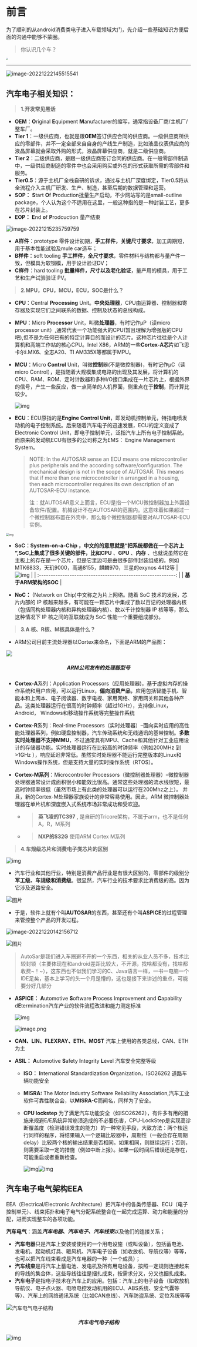 # 前言

为了顺利的从android消费类电子进入车载领域大门，先介绍一些基础知识方便后面的沟通中能够不蒙圈。

> 你认识几个车？

<img src="https://imgs-1251682926.cos.ap-shanghai.myqcloud.com/autosar/202212221454660.png" style="zoom: 33%;" />







------

![image-20221222145515541](https://imgs-1251682926.cos.ap-shanghai.myqcloud.com/autosar/202212221455605.png)

## 汽车电子相关知识：

> **1.开发常见黑话**

- **OEM**：**O**riginal **E**quipment **M**anufacturer的缩写，通常指设备厂商/主机厂/整车厂。
- **Tier 1**：一级供应商，也就是跟**OEM**签订供应合同的供应商。一级供应商所供应的零部件，并不一定全部来自自身的产线生产制造，比如液晶仪表供应商的液晶屏幕就会采取外购的形式，液晶屏幕供应商，就是二级供应商。
- **Tier 2**：二级供应商，是跟一级供应商签订合同的供应商。在一般零部件制造中，一级供应商制造的零件中也会采用购买或外包的形式获取所需的零部件和服务。
- **Tier0.5**：源于主机厂全栈自研的诉求，通过与主机厂深度绑定，Tier0.5将从全流程介入主机厂研发、生产、制造，甚至后期的数据管理和运营。
- **SOP：**  **S**tart **O**f **P**roduction批量生产启动，不少网站写的是small-outline package，个人认为这个不适用在这里，一般这种指的是一种封装工艺，更多在芯片封装上。
- **EOP：**  **E**nd **o**f **P**rodcuction 量产结束

![image-20221215235759759](https://imgs-1251682926.cos.ap-shanghai.myqcloud.com/autosar/202212152358844.png)



- **A样件**：prototype 零件设计初期，**手工样件，关键尺寸要求**，加工周期短，用于基本性能试验及mule car造车；
- **B样件**：soft tooling **手工样件，全尺寸要求**，零件材料与结构都与量产件一致，但模具为软钢模，用于设计验证DV；
- **C样件**：hard tooling **批量样件，尺寸以及老化验证**，量产用的模具，用于工艺和生产试验验证 PV。



>  **2.MPU，CPU，MCU，ECU，SOC是什么？**

- **CPU**：Central **Processing** Unit。**中央处理器**，CPU由运算器、控制器和寄存器及实现它们之间联系的数据、控制及状态的总线构成。

- **MPU**：Micro **Processor** Unit，叫微**处理器**，有时记作µP（读micro processor unit）,通常代表一个功能强大的CPU(暂且理解为增强版的CPU吧),但不是为任何已有的特定计算目的而设计的芯片。这种芯片往往是个人计算机和高端工作站的核心CPU。Intel X86，ARM的一些**Cortex-A芯片**如飞思卡尔i.MX6、全志A20、TI AM335X等都属于MPU。

- **MCU**：Micro **Control** Unit，叫微**控制**器(不是微控制器)，有时记作µC（读micro Control），是指随着大规模集成电路的出现及其发展，将计算机的CPU、RAM、ROM、定时计数器和多种I/O接口集成在一片芯片上，根据外界的信号，产生一些反应，做一点简单的人机界面，侧重点在于**控制**，而计算比较少。

  ![img](https://imgs-1251682926.cos.ap-shanghai.myqcloud.com/autosar/202212191310902.jpeg)

- **ECU**：ECU原指的是**Engine Control Unit**，即发动机控制单元，特指电喷发动机的电子控制系统。后来随着汽车电子的迅速发展，ECU的定义变成了Electronic Control Unit，即电子控制单元，泛指汽车上所有电子控制系统。而原来的发动机ECU有很多的公司称之为EMS： Engine Management System。

  >  NOTE: In the AUTOSAR sense an ECU means one microcontroller plus peripherals and the according software/configuration. The mechanical design is not in the scope of AUTOSAR. This means that if more than one microcontroller in arranged in a housing, then each microcontroller requires its own description of an AUTOSAR-ECU instance.
  >
  >  注：就AUTOSAR意义上而言，ECU是指一个MCU微控制器加上外围设备软件/配置。机械设计不在AUTOSAR的范围内。这意味着如果超过一个微控制器布置在外壳中，那么每个微控制器都需要对AUTOSAR-ECU实例。
  >

<img src="https://imgs-1251682926.cos.ap-shanghai.myqcloud.com/autosar/202212191313663.jpeg" alt="img" style="zoom:50%;" />

- **SoC：**System-on-a-Chip ，中文的的意思就是“**把系统都做在一个芯片上** ”,SoC上集成了很多关键的部件，比如**CPU** 、**GPU** 、**内存** 、也就说虽然它在主板上的存在是一个芯片，但是它里边可是由很多部件封装组成的。例如MTK6833，天玑9000，高通8155，麒麟970，三星的exynos 4412等
| ![img](https://imgs-1251682926.cos.ap-shanghai.myqcloud.com/autosar/202212161503438.png) |
| :----------------------------------------------------------: |
|                     **基于ARM架构的SOC**                     |

- **NoC：** (Network on Chip)中文称之为片上网络。随着 SoC 技术的发展，芯片内部的 IP 核越来越多，有可能在一颗芯片中集成了数以百记的处理器内核（包括同构处理器内核和异构处理器内核）、数以千计控制器 IP 核等等，那么这种情况下 IP 核之间的互联就成为 SoC 性能一个重要组成部分。



> **3.A 核、R核、M核具体是什么？**

- ARM公司目前主流处理器以Cortex来命名，下面是ARM的产品图：


![](https://imgs-1251682926.cos.ap-shanghai.myqcloud.com/autosar/202212161501064.png)
<h5 align="center">ARM公司发布的处理器型号</h5>





- **Cortex-A**系列：Application Processors（应用处理器)，基于虚拟内存的操作系统和用户应用，可以运行Linux，**偏向消费产品**，应用包括智能手机、智能本和上网本、电子阅读器、数字电视、家用网络、家用网关和其他各种产品。这类处理器运行在很高的时钟频率（超过1GHz），支持像Linux，Android， Windows和移动操作系统等完整操作系统

- **Cortex-R**系列：Real-time Processors（实时处理器）–面向实时应用的高性能处理器系列，例如硬盘控制器，汽车传动系统和无线通讯的基带控制。**多数实时处理器不支持MMU**，不过通常具有MPU、Cache和其他针对工业应用设计的存储器功能。实时处理器运行在比较高的时钟频率（例如200MHz 到 >1GHz ），响应延迟非常低。虽然实时处理器不能运行完整版本的Linux和Windows操作系统，但是支持大量的实时操作系统（RTOS）。

- **Cortex-M系列**：Microcontroller Processors（微控制器处理器）–微控制器处理器通常设计成面积很小和能效比很高。通常这些处理器的流水线很短，最高时钟频率很低（虽然市场上有此类的处理器可以运行在200Mhz之上）。 并且，新的Cortex-M处理器家族设计的非常容易使用。因此，ARM 微控制器处理器在单片机和深度嵌入式系统市场非常成功和受欢迎。

  - >  **英飞凌的TC397 ,** 是自研的Tricore架构，不属于arm，也不是任何A，R，M系列

  - >  **NXP的S32G** 使用ARM Cortex M系列



> **4.车规级芯片和消费电子类芯片的区别**

![img](https://imgs-1251682926.cos.ap-shanghai.myqcloud.com/autosar/202212161645502.jpeg)

- 汽车行业和其他行业，特别是消费产品行业是有很大区别的，零部件的级别分**军工级、车规级和消费级**。很显然，汽车行业的技术要求比消费级的高。因为它涉及道路安全。

![图片](https://imgs-1251682926.cos.ap-shanghai.myqcloud.com/autosar/202212201359231.jpeg)



- 于是，软件上就有个叫**AUTOSAR**的东西，甚至还有个叫**ASPICE**的过程管理来管控整个产品的开发过程。

![image-20221220142156712](https://imgs-1251682926.cos.ap-shanghai.myqcloud.com/autosar/202212201421757.png)

![图片](https://imgs-1251682926.cos.ap-shanghai.myqcloud.com/autosar/202212201400753.jpeg)



> AutoSar是我们进入车圈避不开的一个东西，相关的从业人员不多，技术比较封锁（主要体现在和android差距比较大，不开源，找啥都没有，找啥都收费~！~），这东西也不似我们学习的C、Java语言一样，一书一电脑一个IDE足矣，基本上学习的头一个月是懵的，这也是接下来讲述的重点，可能要分好几部分


- **ASPICE：** **A**utomotive **S**oftware **P**rocess Improvement and **C**apability d**E**termination汽车产业的软件流程改进和能力测定标准

  ![img](https://imgs-1251682926.cos.ap-shanghai.myqcloud.com/autosar/202212201429842.jpeg)

  ![image.png](https://imgs-1251682926.cos.ap-shanghai.myqcloud.com/autosar/202212201414886.png)

- **CAN、LIN、FLEXRAY、ETH、MOST** 汽车上使用的各类总线，CAN、ETH为主

- **ASIL：** **A**utomotive **S**afety **I**ntegrity **L**evel 汽车安全完整等级


  - **ISO：** **I**nternational **S**tandardization **O**rganization，ISO26262 道路车辆功能安全


  - **MISRA:** The Motor Industry Software Reliability Association,汽车工业软件可靠性联合会，以**MISRA-C**而闻名，同样为了安全。

  - **CPU lockstep** 为了满足汽车功能安全（如ISO26262），有许多有用的措施来规避E/E系统异常崩溃造成的不必要伤害，CPU-LockStep是实现高诊断覆盖度（检测错误发生的能力）的一种常见手段，大致方法：两个核运行同样的程序，将结果输入一个逻辑比较器中，周期性（一般会存在周期delay）比较两个核的输出结果是否相同。如果相同，则继续运行；否则，则需要采取一定的措施（例如中断上报）。如果一段时间后错误还是存在，可能重启或者重新检查。

    ![img](https://imgs-1251682926.cos.ap-shanghai.myqcloud.com/autosar/202212191815402.webp)![img](https://imgs-1251682926.cos.ap-shanghai.myqcloud.com/autosar/202212191815782.png)





## 汽车电子电气架构EEA

EEA（Electrical/Electronic Architecture）把汽车中的各类传感器、ECU（电子控制单元）、线束拓扑和电子电气分配系统整合在一起完成运算、动力和能量的分配，进而实现整车的各项功能。 

**汽车电气**：涵盖***汽车电器、汽车电子、汽车线束***以及他们的连接关系；

- **汽车电器**只是汽车上安装或使用的一个用电设施（或叫设备），包括蓄电池、发电机、起动机灯具、暖风机、汽车电子设备（如收放机、导航仪等）等等，也可以把汽车线束看成是汽车电器的一种（一个成员）；
- **汽车线束**是将汽车上蓄电池、发电机及所有用电设备，按照一定规则连接起来的导线的集合体，这些导线往往是捆扎成束，按需求分叉，分叉也捆扎成束。 
- **汽车电子**是指电子技术在汽车上的应用。包括：汽车上的电子设备（如收放机导航仪、电子点火器、电喷电控发动机用的ECU、ABS系统、安全气囊等等）、汽车上的网络通讯系统（比如CAN总线）、汽车防盗系统、定位系统等等

![汽车电气电子结构](https://imgs-1251682926.cos.ap-shanghai.myqcloud.com/autosar/202212150001603.jpg)

<h5 align="center">汽车电气电子结构</h5>

![img](https://imgs-1251682926.cos.ap-shanghai.myqcloud.com/autosar/202212201458796.jpeg)
